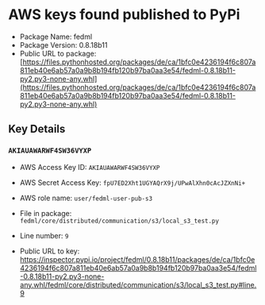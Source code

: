 # AWS keys found published to PyPi

* Package Name: fedml
* Package Version: 0.8.18b11
* Public URL to package: [https://files.pythonhosted.org/packages/de/ca/1bfc0e4236194f6c807a811eb40e6ab57a0a9b8b194fb120b97ba0aa3e54/fedml-0.8.18b11-py2.py3-none-any.whl](https://files.pythonhosted.org/packages/de/ca/1bfc0e4236194f6c807a811eb40e6ab57a0a9b8b194fb120b97ba0aa3e54/fedml-0.8.18b11-py2.py3-none-any.whl)

## Key Details

### `AKIAUAWARWF4SW36VYXP`

* AWS Access Key ID: `AKIAUAWARWF4SW36VYXP`
* AWS Secret Access Key: `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` 
* AWS role name: `user/fedml-user-pub-s3`
* File in package: `fedml/core/distributed/communication/s3/local_s3_test.py`
* Line number: `9`

* Public URL to key: https://inspector.pypi.io/project/fedml/0.8.18b11/packages/de/ca/1bfc0e4236194f6c807a811eb40e6ab57a0a9b8b194fb120b97ba0aa3e54/fedml-0.8.18b11-py2.py3-none-any.whl/fedml/core/distributed/communication/s3/local_s3_test.py#line.9


